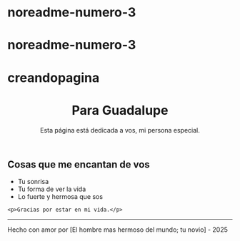 # noreadme-numero-3
# noreadme-numero-3
# creandopagina
<body>
  <header>
    <h1>Para Guadalupe</h1>
    <p>Esta página está dedicada a vos, mi persona especial.</p>
  </header>

  <main>
    <h2>Cosas que me encantan de vos</h2>
    <ul>
      <li>Tu sonrisa</li>
      <li>Tu forma de ver la vida</li>
      <li>Lo fuerte y hermosa que sos</li>
    </ul>

    <p>Gracias por estar en mi vida.</p>
  </main>

  <footer>
    <hr />
    <p>Hecho con amor por [El hombre mas hermoso del mundo; tu novio] - 2025</p>
  </footer>
</body>
<head>
  <meta charset="UTF-8" />
  <meta name="viewport" content="width=device-width, initial-scale=1.0" />
  <title>Para Guadalupe</title>
  <link rel="stylesheet" href="style.css" />
</head>
